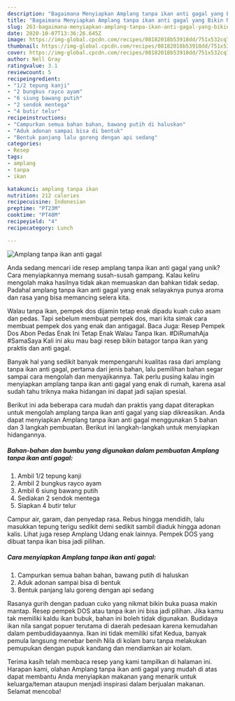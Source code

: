 ```yaml
---
description: "Bagaimana Menyiapkan Amplang tanpa ikan anti gagal yang Bikin Ngiler"
title: "Bagaimana Menyiapkan Amplang tanpa ikan anti gagal yang Bikin Ngiler"
slug: 263-bagaimana-menyiapkan-amplang-tanpa-ikan-anti-gagal-yang-bikin-ngiler
date: 2020-10-07T13:36:26.645Z
image: https://img-global.cpcdn.com/recipes/08182018b53918dd/751x532cq70/amplang-tanpa-ikan-anti-gagal-foto-resep-utama.jpg
thumbnail: https://img-global.cpcdn.com/recipes/08182018b53918dd/751x532cq70/amplang-tanpa-ikan-anti-gagal-foto-resep-utama.jpg
cover: https://img-global.cpcdn.com/recipes/08182018b53918dd/751x532cq70/amplang-tanpa-ikan-anti-gagal-foto-resep-utama.jpg
author: Nell Gray
ratingvalue: 3.1
reviewcount: 5
recipeingredient:
- "1/2 tepung kanji"
- "2 bungkus rayco ayam"
- "6 siung bawang putih"
- "2 sendok mentega"
- "4 butir telur"
recipeinstructions:
- "Campurkan semua bahan bahan, bawang putih di haluskan"
- "Aduk adonan sampai bisa di bentuk"
- "Bentuk panjang lalu goreng dengan api sedang"
categories:
- Resep
tags:
- amplang
- tanpa
- ikan

katakunci: amplang tanpa ikan 
nutrition: 212 calories
recipecuisine: Indonesian
preptime: "PT23M"
cooktime: "PT48M"
recipeyield: "4"
recipecategory: Lunch

---
```



![Amplang tanpa ikan anti gagal](https://img-global.cpcdn.com/recipes/08182018b53918dd/751x532cq70/amplang-tanpa-ikan-anti-gagal-foto-resep-utama.jpg)

Anda sedang mencari ide resep amplang tanpa ikan anti gagal yang unik? Cara menyiapkannya memang susah-susah gampang. Kalau keliru mengolah maka hasilnya tidak akan memuaskan dan bahkan tidak sedap. Padahal amplang tanpa ikan anti gagal yang enak selayaknya punya aroma dan rasa yang bisa memancing selera kita.

Walau tanpa ikan, pempek dos dijamin tetap enak dipadu kuah cuko asam dan pedas. Tapi sebelum membuat pempek dos, mari kita simak cara membuat pempek dos yang enak dan antigagal. Baca Juga: Resep Pempek Dos Abon Pedas Enak Ini Tetap Enak Walau Tanpa Ikan. #DiRumahAja #SamaSaya Kali ini aku mau bagi resep bikin batagor tanpa ikan yang praktis dan anti gagal.

Banyak hal yang sedikit banyak mempengaruhi kualitas rasa dari amplang tanpa ikan anti gagal, pertama dari jenis bahan, lalu pemilihan bahan segar sampai cara mengolah dan menyajikannya. Tak perlu pusing kalau ingin menyiapkan amplang tanpa ikan anti gagal yang enak di rumah, karena asal sudah tahu triknya maka hidangan ini dapat jadi sajian spesial.


Berikut ini ada beberapa cara mudah dan praktis yang dapat diterapkan untuk mengolah amplang tanpa ikan anti gagal yang siap dikreasikan. Anda dapat menyiapkan Amplang tanpa ikan anti gagal menggunakan 5 bahan dan 3 langkah pembuatan. Berikut ini langkah-langkah untuk menyiapkan hidangannya.

<!--inarticleads1-->

##### Bahan-bahan dan bumbu yang digunakan dalam pembuatan Amplang tanpa ikan anti gagal:

1. Ambil 1/2 tepung kanji
1. Ambil 2 bungkus rayco ayam
1. Ambil 6 siung bawang putih
1. Sediakan 2 sendok mentega
1. Siapkan 4 butir telur


Campur air, garam, dan penyedap rasa. Rebus hingga mendidih, lalu masukkan tepung terigu sedikit demi sedikit sambil diaduk hingga adonan kalis. Lihat juga resep Amplang Udang enak lainnya. Pempek DOS yang dibuat tanpa ikan bisa jadi pilihan. 

<!--inarticleads2-->

##### Cara menyiapkan Amplang tanpa ikan anti gagal:

1. Campurkan semua bahan bahan, bawang putih di haluskan
1. Aduk adonan sampai bisa di bentuk
1. Bentuk panjang lalu goreng dengan api sedang


Rasanya gurih dengan paduan cuko yang nikmat bikin buka puasa makin mantap. Resep pempek DOS atau tanpa ikan ini bisa jadi pilihan. Jika kamu tak memiliki kaldu ikan bubuk, bahan ini boleh tidak digunakan. Budidaya ikan nila sangat popuer terutama di daerah pedesaan karena kemudahan dalam pembudidayaannya. Ikan ini tidak memiliki sifat Kedua, banyak pemula langsung menebar benih Nila di kolam baru tanpa melakukan pemupukan dengan pupuk kandang dan mendiamkan air kolam. 

Terima kasih telah membaca resep yang kami tampilkan di halaman ini. Harapan kami, olahan Amplang tanpa ikan anti gagal yang mudah di atas dapat membantu Anda menyiapkan makanan yang menarik untuk keluarga/teman ataupun menjadi inspirasi dalam berjualan makanan. Selamat mencoba!
